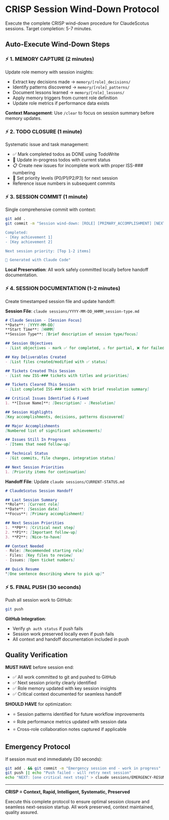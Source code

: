 # CRISP Session Wind-Down Protocol

Execute the complete CRISP wind-down procedure for ClaudeScotus sessions. Target completion: 5-7 minutes.

## Auto-Execute Wind-Down Steps

### ⚡ **1. MEMORY CAPTURE** (2 minutes)
Update role memory with session insights:
- Extract key decisions made → `memory/[role]_decisions/`
- Identify patterns discovered → `memory/[role]_patterns/` 
- Document lessons learned → `memory/[role]_lessons/`
- Apply memory triggers from current role definition
- Update role metrics if performance data exists

**Context Management**: Use `/clear` to focus on session summary before memory updates.

### ⚡ **2. TODO CLOSURE** (1 minute)
Systematic issue and task management:
- ✅ Mark completed todos as DONE using TodoWrite
- 🔄 Update in-progress todos with current status  
- 📋 Create new issues for incomplete work with proper ISS-### numbering
- 🔺 Set priority levels (P0/P1/P2/P3) for next session
- Reference issue numbers in subsequent commits

### ⚡ **3. SESSION COMMIT** (1 minute)
Single comprehensive commit with context:

```bash
git add .
git commit -m "Session wind-down: [ROLE] [PRIMARY_ACCOMPLISHMENT] [NEXT_PRIORITY]

Completed:
- [Key achievement 1]
- [Key achievement 2]

Next session priority: [Top 1-2 items]

🤖 Generated with Claude Code"
```

**Local Preservation**: All work safely committed locally before handoff documentation.

### ⚡ **4. SESSION DOCUMENTATION** (1-2 minutes)
Create timestamped session file and update handoff:

**Session File**: `claude sessions/YYYY-MM-DD_HHMM_session-type.md`
```markdown
# Claude Session - [Session Focus]
**Date**: [YYYY-MM-DD]  
**Start Time**: [HHMM]  
**Session Type**: [Brief description of session type/focus]

## Session Objectives
- [List objectives - mark ✅ for completed, ⚠️ for partial, ❌ for failed]

## Key Deliverables Created
- [List files created/modified with ✅ status]

## Tickets Created This Session
- [List new ISS-### tickets with titles and priorities]

## Tickets Cleared This Session  
- [List completed ISS-### tickets with brief resolution summary]

## Critical Issues Identified & Fixed
1. **[Issue Name]**: [Description] - [Resolution]

## Session Highlights
[Key accomplishments, decisions, patterns discovered]

## Major Accomplishments
[Numbered list of significant achievements]

## Issues Still In Progress
- [Items that need follow-up]

## Technical Status
- [Git commits, file changes, integration status]

## Next Session Priorities
1. [Priority items for continuation]
```

**Handoff File**: Update `claude sessions/CURRENT-STATUS.md`
```markdown
# ClaudeScotus Session Handoff

## Last Session Summary
**Role**: [Current role]  
**Date**: [Session date]  
**Focus**: [Primary accomplishment]

## Next Session Priorities
1. **P0**: [Critical next step]
2. **P1**: [Important follow-up]  
3. **P2**: [Nice-to-have]

## Context Needed
- Role: [Recommended starting role]
- Files: [Key files to review]
- Issues: [Open ticket numbers]

## Quick Resume
"[One sentence describing where to pick up]"
```

### ⚡ **5. FINAL PUSH** (30 seconds)
Push all session work to GitHub:

```bash
git push
```

**GitHub Integration**: 
- Verify `gh auth status` if push fails
- Session work preserved locally even if push fails
- All context and handoff documentation included in push

## Quality Verification

**MUST HAVE** before session end:
- ✅ All work committed to git and pushed to GitHub
- ✅ Next session priority clearly identified  
- ✅ Role memory updated with key session insights  
- ✅ Critical context documented for seamless handoff

**SHOULD HAVE** for optimization:
- ⭐ Session patterns identified for future workflow improvements
- ⭐ Role performance metrics updated with session data
- ⭐ Cross-role collaboration notes captured if applicable

## Emergency Protocol
If session must end immediately (30 seconds):
```bash
git add . && git commit -m "Emergency session end - work in progress"
git push || echo "Push failed - will retry next session"
echo "NEXT: [one critical next step]" > claude sessions/EMERGENCY-RESUME.md
```

---

**CRISP = Context, Rapid, Intelligent, Systematic, Preserved**

Execute this complete protocol to ensure optimal session closure and seamless next-session startup. All work preserved, context maintained, quality assured.